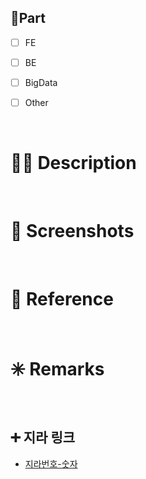 ## 🔘Part

- [ ] FE

- [ ] BE

- [ ] BigData

- [ ] Other

  <br/>

# 🤷‍♂️ Description

<!-- 기능을 설명해주세요. -->

<br/>

# 📸 Screenshots

<!-- 필요한 경우 사진을 남겨주세요. -->

<br/>

# 📖 Reference

<!-- 필요한 경우 레퍼런스을 넣어 주세요. -->

<br/>

# ✳️ Remarks
<!-- 비고란으로 Optional 입니다. 필요시 수정해주세요. -->

<br/>

## ➕ 지라 링크

- [지라번호-숫자](지라주소)

<br/>
<br/>
